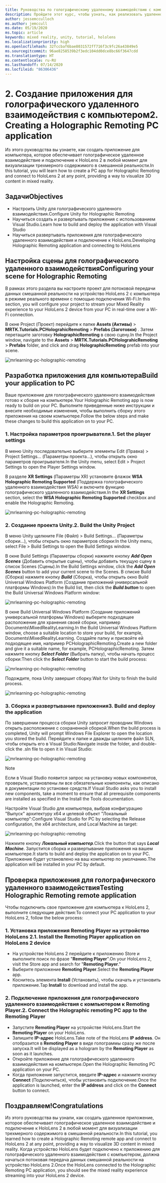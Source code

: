 ```yaml
---
title: Руководства по голографическому удаленному взаимодействию с компьютером, часть 2. Создание приложения для голографического удаленного взаимодействия с компьютером
description: Пройдите этот курс, чтобы узнать, как реализовать удаленное взаимодействие в режиме смешанной реальности между вашим компьютером и HoloLens 2.
author: jessemcculloch
ms.author: jemccull
ms.date: 05/19/2020
ms.topic: article
keywords: mixed reality, unity, tutorial, hololens
ms.localizationpriority: high
ms.openlocfilehash: 32fccbaf6bae8031572ff716f3c9fc26a43849e5
ms.sourcegitcommit: 96ae8258539b2f3edc104dd0dce8bc66f3647cdd
ms.translationtype: HT
ms.contentlocale: ru-RU
ms.lasthandoff: 07/14/2020
ms.locfileid: "86306436"
---
```

# <a name="2-creating-a-holographic-remoting-pc-application"></a><span data-ttu-id="4a1bd-105">2. Создание приложения для голографического удаленного взаимодействия с компьютером</span><span class="sxs-lookup"><span data-stu-id="4a1bd-105">2. Creating a Holographic Remoting PC application</span></span>

<span data-ttu-id="4a1bd-106">Из этого руководства вы узнаете, как создать приложение для компьютера, которое обеспечивает голографическое удаленное взаимодействие и подключение к HoloLens 2 в любой момент для визуализации трехмерного содержимого в смешанной реальности.</span><span class="sxs-lookup"><span data-stu-id="4a1bd-106">In this tutorial, you will learn how to create a PC app for Holographic Remoting and connect to HoloLens 2 at any point, providing a way to visualize 3D content in mixed reality.</span></span>

## <a name="objectives"></a><span data-ttu-id="4a1bd-107">Задачи</span><span class="sxs-lookup"><span data-stu-id="4a1bd-107">Objectives</span></span>

* <span data-ttu-id="4a1bd-108">Настроить Unity для голографического удаленного взаимодействия.</span><span class="sxs-lookup"><span data-stu-id="4a1bd-108">Configure Unity for Holographic Remoting</span></span>
* <span data-ttu-id="4a1bd-109">Научиться создать и развертывать приложения с использованием Visual Studio.</span><span class="sxs-lookup"><span data-stu-id="4a1bd-109">Learn how to build and deploy the application with Visual Studio</span></span>
* <span data-ttu-id="4a1bd-110">Научиться развертывать приложения для голографического удаленного взаимодействия и подключение к HoloLens.</span><span class="sxs-lookup"><span data-stu-id="4a1bd-110">Developing Holographic Remoting application and connecting to HoloLens</span></span>

## <a name="configuring-your-scene-for-holographic-remoting"></a><span data-ttu-id="4a1bd-111">Настройка сцены для голографического удаленного взаимодействия</span><span class="sxs-lookup"><span data-stu-id="4a1bd-111">Configuring your scene for Holographic Remoting</span></span>

<span data-ttu-id="4a1bd-112">В рамках этого раздела вы настроите проект для потоковой передачи данных смешанной реальности на устройство HoloLens 2 с компьютера в режиме реального времени с помощью подключения Wi-Fi.</span><span class="sxs-lookup"><span data-stu-id="4a1bd-112">In this section, you will configure your project to stream your Mixed Reality experience to your HoloLens 2 device from your PC in real-time over a Wi-Fi connection.</span></span>

<span data-ttu-id="4a1bd-113">В окне Project (Проект) перейдите к папке **Assets (Активы)**  > **MRTK.Tutorials.PCHolograhicRemoting** > **Prefabs (Заготовки)** . Затем перетащите заготовку **HolographicRemoting** в свою сцену.</span><span class="sxs-lookup"><span data-stu-id="4a1bd-113">In the Project window, navigate to the **Assets** > **MRTK.Tutorials.PCHolograhicRemoting** > **Prefabs** folder, and click and drag **HolographicRemoting** prefab into your scene.</span></span>

![mrlearning-pc-holographic-remoting](images/mrlearning-pc-holographic-remoting/Tutorial2-Section1-Step1-1.png)

## <a name="build-your-application-to-pc"></a><span data-ttu-id="4a1bd-115">Разработка приложения для компьютера</span><span class="sxs-lookup"><span data-stu-id="4a1bd-115">Build your application to PC</span></span>

<span data-ttu-id="4a1bd-116">Ваше приложение для голографического удаленного взаимодействия готово к сборке на компьютере.</span><span class="sxs-lookup"><span data-stu-id="4a1bd-116">Your Holographic Remoting app is now ready to build on your PC.</span></span> <span data-ttu-id="4a1bd-117">Выполните приведенные ниже инструкции и внесите необходимые изменения, чтобы выполнить сборку этого приложения на своем компьютере.</span><span class="sxs-lookup"><span data-stu-id="4a1bd-117">Follow the below steps and make these changes to build this application on to your PC.</span></span>

### <a name="1-set-the-player-settings"></a><span data-ttu-id="4a1bd-118">1. Настройка параметров проигрывателя.</span><span class="sxs-lookup"><span data-stu-id="4a1bd-118">1. Set the player settings</span></span>

<span data-ttu-id="4a1bd-119">В меню Unity последовательно выберите элементы Edit (Правка) > Project Settings... (Параметры проекта...), чтобы открыть окно параметров проигрывателя.</span><span class="sxs-lookup"><span data-stu-id="4a1bd-119">In the Unity menu, select Edit > Project Settings to open the Player Settings window.</span></span>

<span data-ttu-id="4a1bd-120">В разделе **XR Settings** (Параметры XR) установите флажок **WSA Holographic Remoting Supported** (Поддержка голографического удаленного взаимодействия WSA) и включите функцию голографического удаленного взаимодействия.</span><span class="sxs-lookup"><span data-stu-id="4a1bd-120">In the **XR Settings** section, select the **WSA Holographic Remoting Supported** checkbox and enable the Holographic Remoting.</span></span>

![mrlearning-pc-holographic-remoting](images/mrlearning-pc-holographic-remoting/Tutorial2-Section2-Step1-1.png)

### <a name="2-build-the-unity-project"></a><span data-ttu-id="4a1bd-122">2. Создание проекта Unity.</span><span class="sxs-lookup"><span data-stu-id="4a1bd-122">2. Build the Unity Project</span></span>

<span data-ttu-id="4a1bd-123">В меню Unity щелкните File (Файл) > Build Settings... (Параметры сборки...), чтобы открыть окно параметров сборки:</span><span class="sxs-lookup"><span data-stu-id="4a1bd-123">In the Unity menu, select File > Build Settings to open the Build Settings window.</span></span>

<span data-ttu-id="4a1bd-124">В окне Build Settings (Параметры сборки) нажмите кнопку ***Add Open Scenes*** (Добавить открытые сцены), чтобы добавить текущую сцену в список Scenes (Сцены).</span><span class="sxs-lookup"><span data-stu-id="4a1bd-124">In the Build Settings window, click the ***Add Open Scenes*** button to add your current scene to the Scenes.</span></span> <span data-ttu-id="4a1bd-125">В списке Build (Сборка) нажмите кнопку ***Build*** (Сборка), чтобы открыть окно Build Universal Windows Platform (Создание приложений универсальной платформы Windows):</span><span class="sxs-lookup"><span data-stu-id="4a1bd-125">In the Build list, then click the ***Build button*** to open the Build Universal Windows Platform window:</span></span>

![mrlearning-pc-holographic-remoting](images/mrlearning-pc-holographic-remoting/Tutorial2-Section2-Step2-1.png)

<span data-ttu-id="4a1bd-127">В окне Build Universal Windows Platform (Создание приложений универсальной платформы Windows) выберите подходящее расположение для хранения своей сборки, например Documents\MixedRealityLearning.</span><span class="sxs-lookup"><span data-stu-id="4a1bd-127">In the Build Universal Windows Platform window, choose a suitable location to store your build, for example, Documents\MixedRealityLearning.</span></span> <span data-ttu-id="4a1bd-128">Создайте папку и присвойте ей подходящее имя, например PCHolographicRemoting.</span><span class="sxs-lookup"><span data-stu-id="4a1bd-128">Create a new folder and give it a suitable name, for example, PCHolographicRemoting.</span></span> <span data-ttu-id="4a1bd-129">Затем нажмите кнопку ***Select Folder*** (Выбрать папку), чтобы начать процесс сборки:</span><span class="sxs-lookup"><span data-stu-id="4a1bd-129">Then click the ***Select Folder*** button to start the build process:</span></span>

![mrlearning-pc-holographic-remoting](images/mrlearning-pc-holographic-remoting/Tutorial2-Section2-Step2-2.png)

<span data-ttu-id="4a1bd-131">Подождите, пока Unity завершит сборку.</span><span class="sxs-lookup"><span data-stu-id="4a1bd-131">Wait for Unity to finish the build process.</span></span>

![mrlearning-pc-holographic-remoting](images/mrlearning-pc-holographic-remoting/Tutorial2-Section2-Step2-3.png)

### <a name="3-build-and-deploy-the-application"></a><span data-ttu-id="4a1bd-133">3. Сборка и развертывание приложения</span><span class="sxs-lookup"><span data-stu-id="4a1bd-133">3. Build and deploy the application</span></span>

<span data-ttu-id="4a1bd-134">По завершении процесса сборки Unity запросит проводник Windows открыть расположение с сохраненной сборкой.</span><span class="sxs-lookup"><span data-stu-id="4a1bd-134">When the build process is completed, Unity will prompt Windows File Explorer to open the location you stored the build.</span></span> <span data-ttu-id="4a1bd-135">Перейдите к папке и дважды щелкните файл SLN, чтобы открыть его в Visual Studio:</span><span class="sxs-lookup"><span data-stu-id="4a1bd-135">Navigate inside the folder, and double-click the .sln file to open it in Visual Studio:</span></span>

![mrlearning-pc-holographic-remoting](images/mrlearning-pc-holographic-remoting/Tutorial2-Section2-Step3-1.png)

> [!NOTE]
> <span data-ttu-id="4a1bd-137">Если в Visual Studio появится запрос на установку новых компонентов, проверьте, установлены ли все обязательные компоненты, как описано в документации по установке средств.</span><span class="sxs-lookup"><span data-stu-id="4a1bd-137">If Visual Studio asks you to install new components, take a moment to ensure that all prerequisite components are installed as specified in the Install the Tools documentation.</span></span>

<span data-ttu-id="4a1bd-138">Настройте Visual Studio для компьютера, выбрав конфигурацию "Выпуск" архитектуру x64 и целевой объект "Локальный компьютер":</span><span class="sxs-lookup"><span data-stu-id="4a1bd-138">Configure Visual Studio for PC by selecting the Release configuration, the x64 architecture, and Local Machine as target:</span></span>

![mrlearning-pc-holographic-remoting](images/mrlearning-pc-holographic-remoting/Tutorial2-Section2-Step3-2.png)

<span data-ttu-id="4a1bd-140">Нажмите кнопку ***Локальный компьютер***.</span><span class="sxs-lookup"><span data-stu-id="4a1bd-140">Click the button that says ***Local Machine***.</span></span> <span data-ttu-id="4a1bd-141">Запустится сборка и развертывание приложения на вашем компьютере.</span><span class="sxs-lookup"><span data-stu-id="4a1bd-141">It starts to build and deploy the application on to your PC.</span></span> <span data-ttu-id="4a1bd-142">Приложение будет установлено на ваш компьютер по умолчанию.</span><span class="sxs-lookup"><span data-stu-id="4a1bd-142">The application will be installed in your PC by default.</span></span>

## <a name="testing-holographic-remoting-remote-application"></a><span data-ttu-id="4a1bd-143">Проверка приложения для голографического удаленного взаимодействия</span><span class="sxs-lookup"><span data-stu-id="4a1bd-143">Testing Holographic Remoting remote application</span></span>

<span data-ttu-id="4a1bd-144">Чтобы подключить свое приложение для компьютера к HoloLens 2, выполните следующие действия:</span><span class="sxs-lookup"><span data-stu-id="4a1bd-144">To connect your PC application to your HoloLens 2, follow the below process:</span></span>

### <a name="1-install-the-remoting-player-application-on-hololens-2-device"></a><span data-ttu-id="4a1bd-145">1. Установка приложения Remoting Player на устройство HoloLens 2.</span><span class="sxs-lookup"><span data-stu-id="4a1bd-145">1. Install the Remoting Player application on HoloLens 2 device</span></span>

* <span data-ttu-id="4a1bd-146">На устройстве HoloLens 2 перейдите к приложению Store и выполните поиск по фразе "**Remoting Player**".</span><span class="sxs-lookup"><span data-stu-id="4a1bd-146">On your HoloLens 2, visit the Store app and search for "**Remoting Player**."</span></span>
* <span data-ttu-id="4a1bd-147">Выберите приложение **Remoting Player**.</span><span class="sxs-lookup"><span data-stu-id="4a1bd-147">Select the **Remoting Player** app.</span></span>
* <span data-ttu-id="4a1bd-148">Коснитесь элемента **Install** (Установить), чтобы скачать и установить приложение.</span><span class="sxs-lookup"><span data-stu-id="4a1bd-148">Tap **Install** to download and install the app.</span></span>

### <a name="2-connect-the-holographic-remoting-pc-app-to-the-remoting-player"></a><span data-ttu-id="4a1bd-149">2. Подключение приложения для голографического удаленного взаимодействия с компьютером к Remoting Player.</span><span class="sxs-lookup"><span data-stu-id="4a1bd-149">2. Connect the Holographic remoting PC app to the Remoting Player</span></span>

* <span data-ttu-id="4a1bd-150">Запустите **Remoting Player** на устройстве HoloLens.</span><span class="sxs-lookup"><span data-stu-id="4a1bd-150">Start the **Remoting Player** on your HoloLens.</span></span>
* <span data-ttu-id="4a1bd-151">Запишите **IP-адрес** HoloLens.</span><span class="sxs-lookup"><span data-stu-id="4a1bd-151">Take note of the HoloLens **IP address**.</span></span> <span data-ttu-id="4a1bd-152">Он отобразится в **Remoting Player** в виде голограммы сразу же после запуска.</span><span class="sxs-lookup"><span data-stu-id="4a1bd-152">It will be displayed as a hologram by the **Remoting Player** as soon as it launches.</span></span>
* <span data-ttu-id="4a1bd-153">Откройте приложение для голографического удаленного взаимодействия на компьютере.</span><span class="sxs-lookup"><span data-stu-id="4a1bd-153">Open the Holographic Remoting PC application on your PC.</span></span>
* <span data-ttu-id="4a1bd-154">Когда приложение запустится, введите **IP-адрес** и нажмите кнопку **Connect** (Подключиться), чтобы установить подключение.</span><span class="sxs-lookup"><span data-stu-id="4a1bd-154">Once the application is launched, enter the **IP address** and click on the **Connect**  button to connect.</span></span>

## <a name="congratulations"></a><span data-ttu-id="4a1bd-155">Поздравляем!</span><span class="sxs-lookup"><span data-stu-id="4a1bd-155">Congratulations</span></span>

<span data-ttu-id="4a1bd-156">Из этого руководства вы узнали, как создать удаленное приложение, которое обеспечивает голографическое удаленное взаимодействие и подключение к HoloLens 2 в любой момент для визуализации трехмерного содержимого в смешанной реальности.</span><span class="sxs-lookup"><span data-stu-id="4a1bd-156">In this tutorial, you learned how to create a Holographic Remoting remote app and connect to HoloLens 2 at any point, providing a way to visualize 3D content in mixed reality.</span></span> <span data-ttu-id="4a1bd-157">Когда устройство HoloLens будет подключено к приложению для голографического удаленного взаимодействия с компьютером, должна начаться потоковая передача данных смешанной реальности на устройство HoloLens 2.</span><span class="sxs-lookup"><span data-stu-id="4a1bd-157">Once the HoloLens connected to the Holographic Remoting PC application, you should see the mixed reality experience streaming into your HoloLens 2 device.</span></span>
